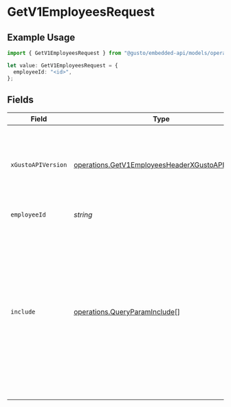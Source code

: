 # GetV1EmployeesRequest

## Example Usage

```typescript
import { GetV1EmployeesRequest } from "@gusto/embedded-api/models/operations/getv1employees.js";

let value: GetV1EmployeesRequest = {
  employeeId: "<id>",
};
```

## Fields

| Field                                                                                                                                                                                                                                                                                          | Type                                                                                                                                                                                                                                                                                           | Required                                                                                                                                                                                                                                                                                       | Description                                                                                                                                                                                                                                                                                    |
| ---------------------------------------------------------------------------------------------------------------------------------------------------------------------------------------------------------------------------------------------------------------------------------------------- | ---------------------------------------------------------------------------------------------------------------------------------------------------------------------------------------------------------------------------------------------------------------------------------------------- | ---------------------------------------------------------------------------------------------------------------------------------------------------------------------------------------------------------------------------------------------------------------------------------------------- | ---------------------------------------------------------------------------------------------------------------------------------------------------------------------------------------------------------------------------------------------------------------------------------------------- |
| `xGustoAPIVersion`                                                                                                                                                                                                                                                                             | [operations.GetV1EmployeesHeaderXGustoAPIVersion](../../models/operations/getv1employeesheaderxgustoapiversion.md)                                                                                                                                                                             | :heavy_minus_sign:                                                                                                                                                                                                                                                                             | Determines the date-based API version associated with your API call. If none is provided, your application's [minimum API version](https://docs.gusto.com/embedded-payroll/docs/api-versioning#minimum-api-version) is used.                                                                   |
| `employeeId`                                                                                                                                                                                                                                                                                   | *string*                                                                                                                                                                                                                                                                                       | :heavy_check_mark:                                                                                                                                                                                                                                                                             | The UUID of the employee                                                                                                                                                                                                                                                                       |
| `include`                                                                                                                                                                                                                                                                                      | [operations.QueryParamInclude](../../models/operations/queryparaminclude.md)[]                                                                                                                                                                                                                 | :heavy_minus_sign:                                                                                                                                                                                                                                                                             | Include the requested attribute(s) in each employee response, multiple options are comma separated. Available options:<br/>- all_compensations: Include all effective dated compensations for each job instead of only the current compensation<br/>- custom_fields: Include employees' custom fields<br/> |